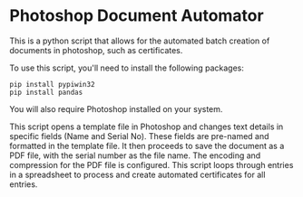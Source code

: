# Photoshop Document Automator
This is a python script that allows for the automated batch creation of documents in photoshop, such as certificates.

To use this script, you'll need to install the following packages:
```
pip install pypiwin32
pip install pandas
```
You will also require Photoshop installed on your system.

This script opens a template file in Photoshop and changes text details in specific fields (Name and Serial No). These fields are pre-named and formatted in the template file. It then proceeds to save the document as a PDF file, with the serial number as the file name. The encoding and compression for the PDF file is configured. This script loops through entries in a spreadsheet to process and create automated certificates for all entries. 
